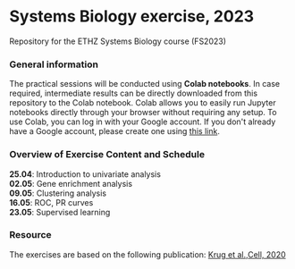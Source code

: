 # Systems Biology exercise, 2023
Repository for the ETHZ Systems Biology course (FS2023)

### General information
The practical sessions will be conducted using **Colab notebooks**. In case required, intermediate results can be directly downloaded from this repository to the Colab notebook. Colab allows you to easily run Jupyter notebooks directly through your browser without requiring any setup. To use Colab, you can log in with your Google account. If you don't already have a Google account, please create one using [this link](accounts.google.com/signup).

### Overview of Exercise Content and Schedule
**25.04**: Introduction to univariate analysis  <br>
**02.05**: Gene enrichment analysis  <br>
**09.05**: Clustering analysis  <br>
**16.05**: ROC, PR curves  <br>
**23.05**: Supervised learning  <br>

### Resource
The exercises are based on the following publication:
[Krug et al.,Cell, 2020](https://www.sciencedirect.com/science/article/pii/S0092867420314008)
